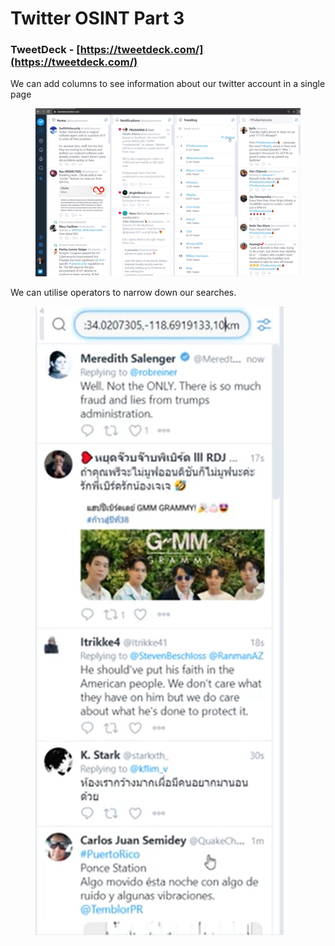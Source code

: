 # Twitter OSINT Part 3

### TweetDeck - [https://tweetdeck.com/](https://tweetdeck.com/)

We can add columns to see information about our twitter account in a single page

<figure><img src="../../.gitbook/assets/image (191).png" alt=""><figcaption></figcaption></figure>

We can utilise operators to narrow down our searches.&#x20;

<figure><img src="../../.gitbook/assets/image (192).png" alt=""><figcaption></figcaption></figure>
